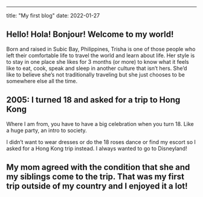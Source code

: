  ---
title: "My first blog"
date: 2022-01-27

 ## Hello! Hola! Bonjour! Welcome to my world!
Born and raised in Subic Bay, Philippines, 
Trisha is one of those people who left their comfortable life to travel the world and learn about life. 
Her style is to stay in one place she likes for 3 months (or more) to know what it feels like to eat, cook, speak and sleep in another culture that isn’t hers. 
She’d like to believe she’s not traditionally traveling but she just chooses to be somewhere else all the time.

## 2005: I turned 18 and asked for a trip to Hong Kong
Where I am from, you have to have a big celebration when you turn 18. Like a huge party, an intro to society.

I didn’t want to wear dresses or do the 18 roses dance or find my escort so I asked for a Hong Kong trip instead. I always wanted to go to Disneyland!

My mom agreed with the condition that she and my siblings come to the trip. That was my first trip outside of my country and I enjoyed it a lot!
---
